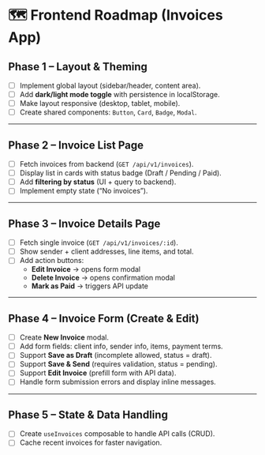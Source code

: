 # 🗺️ Frontend Roadmap (Invoices App)

## Phase 1 – Layout & Theming
- [ ] Implement global layout (sidebar/header, content area).
- [ ] Add **dark/light mode toggle** with persistence in localStorage.
- [ ] Make layout responsive (desktop, tablet, mobile).
- [ ] Create shared components: `Button`, `Card`, `Badge`, `Modal`.

---

## Phase 2 – Invoice List Page
- [ ] Fetch invoices from backend (`GET /api/v1/invoices`).
- [ ] Display list in cards with status badge (Draft / Pending / Paid).
- [ ] Add **filtering by status** (UI + query to backend).
- [ ] Implement empty state (“No invoices”).

---

## Phase 3 – Invoice Details Page
- [ ] Fetch single invoice (`GET /api/v1/invoices/:id`).
- [ ] Show sender + client addresses, line items, and total.
- [ ] Add action buttons:
  - **Edit Invoice** → opens form modal
  - **Delete Invoice** → opens confirmation modal
  - **Mark as Paid** → triggers API update
---

## Phase 4 – Invoice Form (Create & Edit)
- [ ] Create **New Invoice** modal.
- [ ] Add form fields: client info, sender info, items, payment terms.
- [ ] Support **Save as Draft** (incomplete allowed, status = draft).
- [ ] Support **Save & Send** (requires validation, status = pending).
- [ ] Support **Edit Invoice** (prefill form with API data).
- [ ] Handle form submission errors and display inline messages.

---

## Phase 5 – State & Data Handling
- [ ] Create `useInvoices` composable to handle API calls (CRUD).
- [ ] Cache recent invoices for faster navigation.
